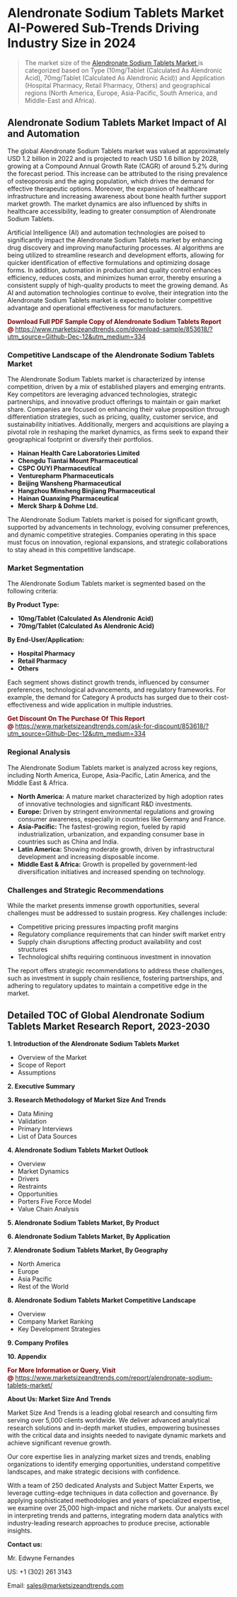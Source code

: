 <H1>Alendronate Sodium Tablets Market AI-Powered Sub-Trends Driving Industry Size in 2024</H1><blockquote><p>The market size of the <a href="https://www.marketsizeandtrends.com/download-sample/853618/?utm_source=Github-Dec-12&amp;utm_medium=334" target="_blank">Alendronate Sodium Tablets Market </a>is categorized based on Type (10mg/Tablet (Calculated As Alendronic Acid), 70mg/Tablet (Calculated As Alendronic Acid)) and Application (Hospital Pharmacy, Retail Pharmacy, Others) and geographical regions (North America, Europe, Asia-Pacific, South America, and Middle-East and Africa).</p></blockquote><p><h2>Alendronate Sodium Tablets Market Impact of AI and Automation</h2><p>The global Alendronate Sodium Tablets market was valued at approximately USD 1.2 billion in 2022 and is projected to reach USD 1.6 billion by 2028, growing at a Compound Annual Growth Rate (CAGR) of around 5.2% during the forecast period. This increase can be attributed to the rising prevalence of osteoporosis and the aging population, which drives the demand for effective therapeutic options. Moreover, the expansion of healthcare infrastructure and increasing awareness about bone health further support market growth. The market dynamics are also influenced by shifts in healthcare accessibility, leading to greater consumption of Alendronate Sodium Tablets.</p><p>Artificial Intelligence (AI) and automation technologies are poised to significantly impact the Alendronate Sodium Tablets market by enhancing drug discovery and improving manufacturing processes. AI algorithms are being utilized to streamline research and development efforts, allowing for quicker identification of effective formulations and optimizing dosage forms. In addition, automation in production and quality control enhances efficiency, reduces costs, and minimizes human error, thereby ensuring a consistent supply of high-quality products to meet the growing demand. As AI and automation technologies continue to evolve, their integration into the Alendronate Sodium Tablets market is expected to bolster competitive advantage and operational effectiveness for manufacturers.</p></p><p><strong><span style="color: #800000;">Download Full PDF Sample Copy of Alendronate Sodium Tablets Report @</span>&nbsp;</strong><a href="https://www.marketsizeandtrends.com/download-sample/853618/?utm_source=Github-Dec-12&amp;utm_medium=334">https://www.marketsizeandtrends.com/download-sample/853618/?utm_source=Github-Dec-12&amp;utm_medium=334</a></p><h3>Competitive Landscape of the Alendronate Sodium Tablets Market</h3><p>The Alendronate Sodium Tablets market is characterized by intense competition, driven by a mix of established players and emerging entrants. Key competitors are leveraging advanced technologies, strategic partnerships, and innovative product offerings to maintain or gain market share. Companies are focused on enhancing their value proposition through differentiation strategies, such as pricing, quality, customer service, and sustainability initiatives. Additionally, mergers and acquisitions are playing a pivotal role in reshaping the market dynamics, as firms seek to expand their geographical footprint or diversify their portfolios.</p><p><strong><p><ul><li>Hainan Health Care Laboratories Limited </li><li> Chengdu Tiantai Mount Pharmaceutical </li><li> CSPC OUYI Pharmaceutical </li><li> Venturepharm Pharmaceuticals </li><li> Beijing Wansheng Pharmaceutical </li><li> Hangzhou Minsheng Binjiang Pharmaceutical </li><li> Hainan Quanxing Pharmaceutical </li><li> Merck Sharp & Dohme Ltd.</p></li></ul></p></strong></p><p>The Alendronate Sodium Tablets market is poised for significant growth, supported by advancements in technology, evolving consumer preferences, and dynamic competitive strategies. Companies operating in this space must focus on innovation, regional expansions, and strategic collaborations to stay ahead in this competitive landscape.</p><h3>Market Segmentation</h3><p>The Alendronate Sodium Tablets market is segmented based on the following criteria:</p><p><strong>By Product Type:</strong></p><p><strong><p><ul><li>10mg/Tablet (Calculated As Alendronic Acid) </li><li> 70mg/Tablet (Calculated As Alendronic Acid)</p></li></ul></p></strong></p><p><strong>By End-User/Application:</strong></p><p><strong><p><ul><li>Hospital Pharmacy </li><li> Retail Pharmacy </li><li> Others</p></li></ul></p></strong></p><p>Each segment shows distinct growth trends, influenced by consumer preferences, technological advancements, and regulatory frameworks. For example, the demand for Category A products has surged due to their cost-effectiveness and wide application in multiple industries.</p><p><strong><span style="color: #800000;">Get Discount On The Purchase Of This Report @&nbsp;</span></strong><a href="https://www.marketsizeandtrends.com/ask-for-discount/853618/?utm_source=Github-Dec-12&amp;utm_medium=334">https://www.marketsizeandtrends.com/ask-for-discount/853618/?utm_source=Github-Dec-12&amp;utm_medium=334</a></p><h3>Regional Analysis</h3><p>The Alendronate Sodium Tablets market is analyzed across key regions, including North America, Europe, Asia-Pacific, Latin America, and the Middle East &amp; Africa.</p><ul><li><strong>North America:</strong> A mature market characterized by high adoption rates of innovative technologies and significant R&amp;D investments.</li><li><strong>Europe:</strong> Driven by stringent environmental regulations and growing consumer awareness, especially in countries like Germany and France.</li><li><strong>Asia-Pacific:</strong> The fastest-growing region, fueled by rapid industrialization, urbanization, and expanding consumer base in countries such as China and India.</li><li><strong>Latin America:</strong> Showing moderate growth, driven by infrastructural development and increasing disposable income.</li><li><strong>Middle East &amp; Africa:</strong> Growth is propelled by government-led diversification initiatives and increased spending on technology.</li></ul><h3>Challenges and Strategic Recommendations</h3><p>While the market presents immense growth opportunities, several challenges must be addressed to sustain progress. Key challenges include:</p><ul><li>Competitive pricing pressures impacting profit margins</li><li>Regulatory compliance requirements that can hinder swift market entry</li><li>Supply chain disruptions affecting product availability and cost structures</li><li>Technological shifts requiring continuous investment in innovation</li></ul><p>The report offers strategic recommendations to address these challenges, such as investment in supply chain resilience, fostering partnerships, and adhering to regulatory updates to maintain a competitive edge in the market.</p><h2>Detailed TOC of Global Alendronate Sodium Tablets Market Research Report, 2023-2030</h2><p><strong>1. Introduction of the Alendronate Sodium Tablets Market</strong></p><ul><li>Overview of the Market</li><li>Scope of Report</li><li>Assumptions&nbsp;</li></ul><p><strong>2. Executive Summary</strong></p><p><strong>3. Research Methodology of <strong>Market Size And Trends</strong></strong></p><ul><li>Data Mining</li><li>Validation</li><li>Primary Interviews</li><li>List of Data Sources&nbsp;</li></ul><p><strong>4. Alendronate Sodium Tablets Market Outlook</strong></p><ul><li>Overview</li><li>Market Dynamics</li><li>Drivers</li><li>Restraints</li><li>Opportunities</li><li>Porters Five Force Model</li><li>Value Chain Analysis&nbsp;</li></ul><p><strong>5. Alendronate Sodium Tablets Market, By Product</strong></p><p><strong>6. Alendronate Sodium Tablets Market, By Application</strong></p><p><strong>7. Alendronate Sodium Tablets Market, By Geography</strong></p><ul><li>North America</li><li>Europe</li><li>Asia Pacific</li><li>Rest of the World&nbsp;</li></ul><p><strong>8. Alendronate Sodium Tablets Market Competitive Landscape</strong></p><ul><li>Overview</li><li>Company Market Ranking</li><li>Key Development Strategies&nbsp;</li></ul><p><strong>9. Company Profiles</strong></p><p><strong>10. Appendix</strong></p><p><strong><span style="color: #800000;">For More Information or Query, Visit @&nbsp;</span></strong><a href="https://www.marketsizeandtrends.com/report/alendronate-sodium-tablets-market/">https://www.marketsizeandtrends.com/report/alendronate-sodium-tablets-market/</a></p><p></p><p><strong>About Us:&nbsp;Market Size And Trends</strong></p><p>Market Size And Trends&nbsp;is a leading global research and consulting firm serving over 5,000 clients worldwide. We deliver advanced analytical research solutions and in-depth market studies, empowering businesses with the critical data and insights needed to navigate dynamic markets and achieve significant revenue growth.</p><p>Our core expertise lies in analyzing market sizes and trends, enabling organizations to identify emerging opportunities, understand competitive landscapes, and make strategic decisions with confidence.</p><p>With a team of 250 dedicated Analysts and Subject Matter Experts, we leverage cutting-edge techniques in data collection and governance. By applying sophisticated methodologies and years of specialized expertise, we examine over 25,000 high-impact and niche markets. Our analysts excel in interpreting trends and patterns, integrating modern data analytics with industry-leading research approaches to produce precise, actionable insights.</p><p><strong>Contact us:</strong></p><p>Mr. Edwyne Fernandes</p><p>US: +1 (302) 261 3143</p><p>Email: <a href="mailto:sales@marketsizeandtrends.com">sales@marketsizeandtrends.com</a>&nbsp;</p>
